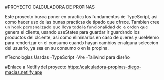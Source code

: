 #PROYECTO CALCULADORA DE PROPINAS

Este proyecto busca poner en practica los fundamentos de TypeScript, asi como hacer uso de las bunas practicas de tipado que ofrece.
Tambien cree un hook perosnalizado que lleva toda la funcionalidad de la orden que genera el cliente, usando useStates para guardar ir
guardando los productos del clciente, asi como eliminarlos en caso de queres y useMemo para renderizar en el consumo cuando hayan cambios en
alguna seleccion del usuario, ya sea en su consumo o en la propina.

#Tecnologias Usadas
-TypeScript
-Vite
-Tailwind para diseño

#Enlace a Netlfiy del proyecto
https://calculadora-propinas-diego-macias.netlify.app
